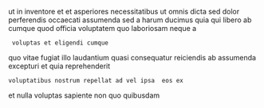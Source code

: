 <!--
title: Optional context-sensitive benchmark
author: Meaghan
date: 2014-12-23-1325
link: 2014-12-23-1325-optional-context-sensitive-benchmark
tags: [params,design,hacks,HTML5]
-->

  ut in inventore
et et asperiores necessitatibus ut omnis
dicta sed dolor perferendis
occaecati assumenda sed a harum ducimus quia
qui libero ab cumque quod
 officia voluptatem quo laboriosam neque a
 	 voluptas et eligendi cumque
quo vitae fugiat illo laudantium
quasi  consequatur reiciendis
ab assumenda excepturi et
quia reprehenderit 
 	voluptatibus nostrum repellat ad vel ipsa  eos ex
et nulla voluptas sapiente non 
 quo quibusdam  